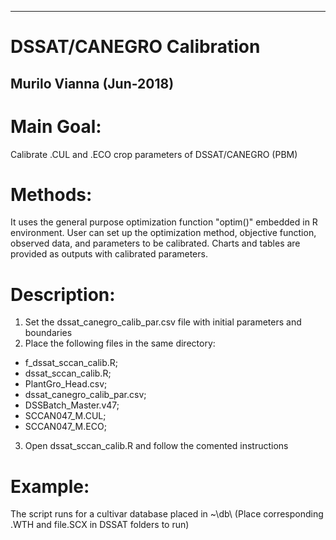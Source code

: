 ---------------------------------
# DSSAT/CANEGRO Calibration
Murilo Vianna (Jun-2018)
----------------------------------


# Main Goal:
Calibrate .CUL and .ECO crop parameters of DSSAT/CANEGRO (PBM)

# Methods:
It uses the general purpose optimization function "optim()" embedded in R environment. User can set up the optimization method, objective function, observed data, and parameters to be calibrated. Charts and tables are provided as outputs with calibrated parameters.

# Description:
1) Set the dssat_canegro_calib_par.csv file with initial parameters and boundaries
2) Place the following files in the same directory: 
- f_dssat_sccan_calib.R;
- dssat_sccan_calib.R;
- PlantGro_Head.csv;
- dssat_canegro_calib_par.csv;
- DSSBatch_Master.v47;
- SCCAN047_M.CUL;
- SCCAN047_M.ECO;

3) Open dssat_sccan_calib.R and follow the comented instructions

# Example:
The script runs for a cultivar database placed in ~\db\ (Place corresponding .WTH and file.SCX in DSSAT folders to run)

